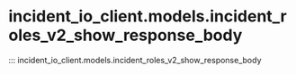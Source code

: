 # incident_io_client.models.incident_roles_v2_show_response_body

::: incident_io_client.models.incident_roles_v2_show_response_body
